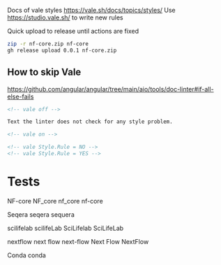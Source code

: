Docs of vale styles https://vale.sh/docs/topics/styles/
Use https://studio.vale.sh/ to write new rules

Quick upload to release until actions are fixed

```bash
zip -r nf-core.zip nf-core
gh release upload 0.0.1 nf-core.zip
```

## How to skip Vale

https://github.com/angular/angular/tree/main/aio/tools/doc-linter#if-all-else-fails

```md
<!-- vale off -->

Text the linter does not check for any style problem.

<!-- vale on -->

<!-- vale Style.Rule = NO -->
<!-- vale Style.Rule = YES -->
```

# Tests

NF-core
NF_core
nf_core
nf-core

Seqera
seqera
sequera

scilifelab
scilifeLab
SciLifelab
SciLifeLab

nextflow
next flow
next-flow
Next Flow
NextFlow

Conda
conda
